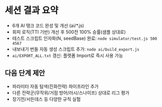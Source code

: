 # 세션 결과 요약

- 6개 AI 탱크 코드 완성 및 개선 (ai/*.js)
- 회피 로직(TTI 기반) 개선 후 500전 100% 승률(샘플 상대로)
- 테스트 스크립트 인자화(N, seedBase) 완료: `node simulator/test.js 500 4567`
- 내보내기 번들 자동 생성 스크립트 추가: `node ai/build_export.js`
- `ai/EXPORT_ALL.txt` 갱신: 플랫폼 Import로 즉시 사용 가능

## 다음 단계 제안
- 파라미터 자동 탐색(진화전략) 파이프라인 추가
- 다른 전략군(무작위/거점 방어/러시/스나이프) 상대로 리그 평가
- 장기전/서든데스 등 다양한 규칙 실험
